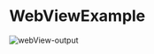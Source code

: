 # WebViewExample
![webView-output](https://user-images.githubusercontent.com/81187698/117455846-32933d00-af65-11eb-9d2a-7c70f9bd0591.PNG)
